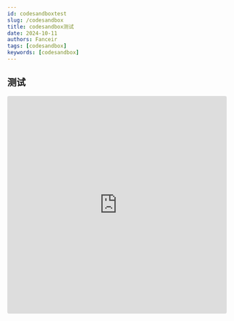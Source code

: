 ```yaml
---
id: codesandboxtest
slug: /codesandbox
title: codesandbox测试
date: 2024-10-11
authors: Fanceir
tags: [codesandbox]
keywords: [codesandbox]
---
```


## 测试

<iframe src="https://codesandbox.io/embed/g6c89v?view=editor+%2B+preview"
     style="width:100%; height: 500px; border:0; border-radius: 4px; overflow:hidden;"
     title="react.dev (forked)"
     allow="accelerometer; ambient-light-sensor; camera; encrypted-media; geolocation; gyroscope; hid; microphone; midi; payment; usb; vr; xr-spatial-tracking"
     sandbox="allow-forms allow-modals allow-popups allow-presentation allow-same-origin allow-scripts"
   ></iframe>